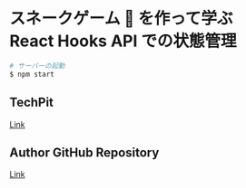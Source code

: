 # スネークゲーム 🐍 を作って学ぶ　 React Hooks API での状態管理

```sh
# サーバーの起動
$ npm start
```

## TechPit
[Link](techpit.jp/courses/127)

## Author GitHub Repository

[Link](https://github.com/version-1/hooks-snake-game)


